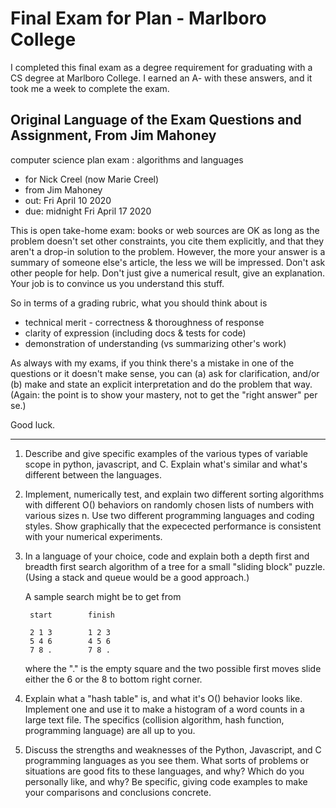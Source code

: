 # Final Exam for Plan - Marlboro College
I completed this final exam as a degree requirement for graduating with a CS degree at Marlboro College. I earned an A- with these answers, and it took me a week to complete the exam.

## Original Language of the Exam Questions and Assignment, From Jim Mahoney

computer science plan exam : algorithms and languages

  * for Nick Creel (now Marie Creel)
  * from Jim Mahoney
  * out:    Fri April 10 2020
  * due:    midnight Fri April 17 2020

This is open take-home exam: books or web sources are OK as long as
the problem doesn't set other constraints, you cite them explicitly,
and that they aren't a drop-in solution to the problem. However, the
more your answer is a summary of someone else's article, the less we
will be impressed. Don't ask other people for help. Don't just give a
numerical result, give an explanation.  Your job is to convince us you
understand this stuff.

So in terms of a grading rubric, what you should think about is
 * technical merit - correctness & thoroughness of response
 * clarity of expression (including docs & tests for code)
 * demonstration of understanding (vs summarizing other's work)

As always with my exams, if you think there's a mistake in one of the
questions or it doesn't make sense, you can (a) ask for clarification,
and/or (b) make and state an explicit interpretation and do the
problem that way.  (Again: the point is to show your mastery,
not to get the "right answer" per se.)

Good luck.

----------------------------------------------------------------------

 1. Describe and give specific examples of the various types
    of variable scope in python, javascript, and C. Explain what's
    similar and what's different between the languages.

 2. Implement, numerically test, and explain two different sorting
    algorithms with different O() behaviors on randomly chosen
    lists of numbers with various sizes n. Use two different
    programming languages and coding styles. Show graphically
    that the expecected performance is consistent with your
    numerical experiments.

 3. In a language of your choice, code and explain both a depth first
    and breadth first search algorithm of a tree for a small "sliding
    block" puzzle. (Using a stack and queue would be a good approach.)

    A sample search might be to get from 

         start        finish      

         2 1 3        1 2 3
         5 4 6        4 5 6
         7 8 .        7 8 .

    where the "." is the empty square and the two possible first moves 
    slide either the 6 or the 8 to bottom right corner.

 4. Explain what a "hash table" is, and what it's O() behavior looks
    like. Implement one and use it to make a histogram of a word
    counts in a large text file. The specifics (collision algorithm,
    hash function, programming language) are all up to you.

 5. Discuss the strengths and weaknesses of the Python, Javascript,
    and C programming languages as you see them. What sorts of
    problems or situations are good fits to these languages, and why?
    Which do you personally like, and why?  Be specific, giving
    code examples to make your comparisons and conclusions concrete.

